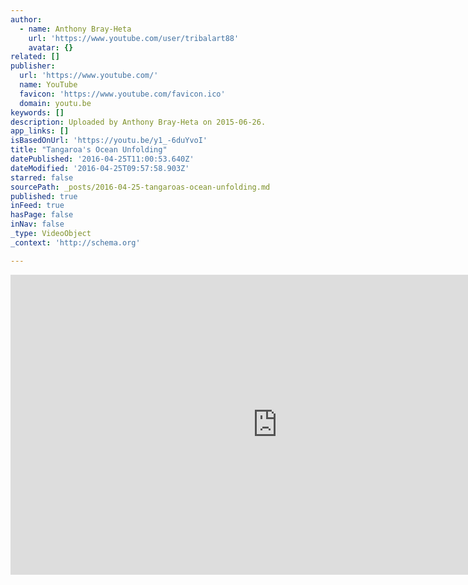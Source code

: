 ```yaml
---
author:
  - name: Anthony Bray-Heta
    url: 'https://www.youtube.com/user/tribalart88'
    avatar: {}
related: []
publisher:
  url: 'https://www.youtube.com/'
  name: YouTube
  favicon: 'https://www.youtube.com/favicon.ico'
  domain: youtu.be
keywords: []
description: Uploaded by Anthony Bray-Heta on 2015-06-26.
app_links: []
isBasedOnUrl: 'https://youtu.be/y1_-6duYvoI'
title: "Tangaroa's Ocean Unfolding"
datePublished: '2016-04-25T11:00:53.640Z'
dateModified: '2016-04-25T09:57:58.903Z'
starred: false
sourcePath: _posts/2016-04-25-tangaroas-ocean-unfolding.md
published: true
inFeed: true
hasPage: false
inNav: false
_type: VideoObject
_context: 'http://schema.org'

---
```

<iframe src="https://cdn.embedly.com/widgets/media.html?src=https%3A%2F%2Fwww.youtube.com%2Fembed%2Fy1_-6duYvoI%3Ffeature%3Doembed&amp;url=https%3A%2F%2Fwww.youtube.com%2Fwatch%3Fv%3Dy1_-6duYvoI%26feature%3Dyoutu.be&amp;image=https%3A%2F%2Fi.ytimg.com%2Fvi%2Fy1_-6duYvoI%2Fhqdefault.jpg&amp;key=b7d04c9b404c499eba89ee7072e1c4f7&amp;type=text%2Fhtml&amp;schema=youtube" width="854" height="480" scrolling="no" frameborder="0" allowfullscreen="" style=""></iframe>